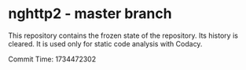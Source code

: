 # nghttp2 - master branch

This repository contains the frozen state of the repository.
Its history is cleared. It is used only for static code
analysis with Codacy.

Commit Time: 1734472302